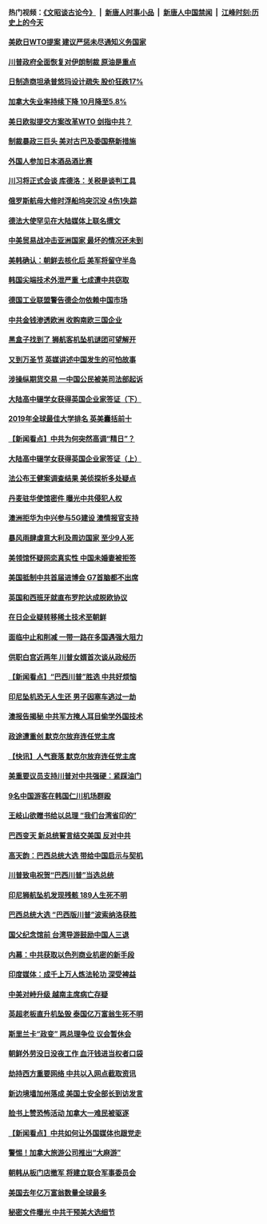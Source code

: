 #### 热门视频：[《文昭谈古论今》](https://github.com/gfw-breaker/wenzhao/blob/master/README.md?t=11030633) &nbsp;|&nbsp; [新唐人时事小品](https://github.com/gfw-breaker/ntdtv-comedy/blob/master/README.md?t=11030633) &nbsp;|&nbsp; [新唐人中国禁闻](https://github.com/gfw-breaker/ntdtv-news/blob/master/README.md?t=11030633) &nbsp;|&nbsp; [江峰时刻:历史上的今天](https://github.com/gfw-breaker/today-in-history/blob/master/README.md?t=11030633) 

#### [美欧日WTO提案 建议严惩未尽通知义务国家](../pages/nsc418/n10827615.md?t=11030633) 

#### [川普政府全面恢复对伊朗制裁 原油是重点](../pages/nsc418/n10827130.md?t=11030633) 

#### [日制造商坦承普悠玛设计疏失 股价狂跌17%](../pages/nsc418/n10826679.md?t=11030633) 

#### [加拿大失业率持续下降 10月降至5.8%](../pages/nsc418/n10827140.md?t=11030633) 

#### [美日欧拟提交方案改革WTO 剑指中共？](../pages/nsc418/n10825328.md?t=11030633) 

#### [制裁暴政三巨头 美对古巴及委国祭新措施](../pages/nsc418/n10826014.md?t=11030633) 

#### [外国人参加日本酒品酒比赛](../pages/nsc418/n10825775.md?t=11030633) 

#### [川习将正式会谈 库德洛：关税是谈判工具](../pages/nsc418/n10825047.md?t=11030633) 

#### [俄罗斯航母大修时浮船坞突沉没 4伤1失踪](../pages/nsc418/n10824672.md?t=11030633) 

#### [德法大使罕见在大陆媒体上联名撰文](../pages/nsc418/n10824136.md?t=11030633) 

#### [中美贸易战冲击亚洲国家 最坏的情况还未到](../pages/nsc418/n10824075.md?t=11030633) 

#### [美韩确认：朝鲜去核化后 美军将留守半岛](../pages/nsc418/n10823922.md?t=11030633) 

#### [韩国尖端技术外泄严重 七成遭中共窃取](../pages/nsc418/n10823129.md?t=11030633) 

#### [德国工业联盟警告德企勿依赖中国市场](../pages/nsc418/n10822502.md?t=11030633) 

#### [中共金钱渗透欧洲 收购南欧三国企业](../pages/nsc418/n10822401.md?t=11030633) 

#### [黑盒子找到了 狮航客机坠机谜团可望解开](../pages/nsc418/n10823113.md?t=11030633) 

#### [又到万圣节 英媒讲述中国发生的可怕故事](../pages/nsc418/n10821276.md?t=11030633) 

#### [涉操纵期货交易 一中国公民被美司法部起诉](../pages/nsc418/n10821047.md?t=11030633) 

#### [大陆高中辍学女获得英国企业家签证（下）](../pages/nsc418/n10818610.md?t=11030633) 

#### [2019年全球最佳大学排名 英美囊括前十](../pages/nsc418/n10819133.md?t=11030633) 

#### [【新闻看点】中共为何突然高调“精日”？](../pages/nsc418/n10818912.md?t=11030633) 

#### [大陆高中辍学女获得英国企业家签证（上）](../pages/nsc418/n10818609.md?t=11030633) 

#### [法公布王健案调查结果 美侦探析多处疑点](../pages/nsc418/n10818833.md?t=11030633) 

#### [丹麦驻华使馆密件 曝光中共侵犯人权](../pages/nsc418/n10817567.md?t=11030633) 

#### [澳洲拒华为中兴参与5G建设 澳情报官支持](../pages/nsc418/n10818821.md?t=11030633) 

#### [暴风雨肆虐意大利及周边国家 至少9人死](../pages/nsc418/n10818234.md?t=11030633) 

#### [美领馆怀疑网恋真实性 中国未婚妻被拒签](../pages/nsc418/n10818106.md?t=11030633) 

#### [美国抵制中共首届进博会 G7首脑都不出席](../pages/nsc418/n10818011.md?t=11030633) 

#### [英国和西班牙就直布罗陀达成脱欧协议](../pages/nsc418/n10818119.md?t=11030633) 

#### [在日企业疑转移稀土技术至朝鲜](../pages/nsc418/n10817717.md?t=11030633) 

#### [面临中止和削减 一带一路在多国遇强大阻力](../pages/nsc418/n10817323.md?t=11030633) 

#### [供职白宫近两年 川普女婿首次谈从政经历](../pages/nsc418/n10817086.md?t=11030633) 

#### [【新闻看点】“巴西川普”胜选 中共好烦恼](../pages/nsc418/n10816452.md?t=11030633) 

#### [印尼坠机恐无人生还 男子因塞车逃过一劫](../pages/nsc418/n10816616.md?t=11030633) 

#### [澳报告揭秘 中共军方掩人耳目偷学外国技术](../pages/nsc418/n10816439.md?t=11030633) 

#### [政途遭重创 默克尔放弃连任党主席](../pages/nsc418/n10815994.md?t=11030633) 

#### [【快讯】人气衰落 默克尔放弃连任党主席](../pages/nsc418/n10815855.md?t=11030633) 

#### [美重要议员支持川普对中共强硬：紧踩油门](../pages/nsc418/n10815659.md?t=11030633) 

#### [9名中国游客在韩国仁川机场群殴](../pages/nsc418/n10814575.md?t=11030633) 

#### [王岐山欲赠书给以总理 “我们台湾省印的”](../pages/nsc418/n10815606.md?t=11030633) 

#### [巴西变天 新总统誓言结交美国 反对中共](../pages/nsc418/n10815508.md?t=11030633) 

#### [高天韵：巴西总统大选 带给中国启示与契机](../pages/nsc418/n10815310.md?t=11030633) 

#### [川普致电祝贺“巴西川普”当选总统](../pages/nsc418/n10815388.md?t=11030633) 

#### [印尼狮航坠机发现残骸 189人生死不明](../pages/nsc418/n10815050.md?t=11030633) 

#### [巴西总统大选 “巴西版川普”波索纳洛获胜](../pages/nsc418/n10814398.md?t=11030633) 

#### [国父纪念馆前 台湾导游鼓励中国人三退](../pages/nsc418/n10808276.md?t=11030633) 

#### [内幕：中共获取以色列商业机密的新手段](../pages/nsc418/n10812897.md?t=11030633) 

#### [印度媒体：成千上万人炼法轮功 深受裨益](../pages/nsc418/n10812623.md?t=11030633) 

#### [中美对峙升级 越南主席病亡存疑](../pages/nsc418/n10812354.md?t=11030633) 

#### [英超老板直升机坠毁 泰国亿万富翁生死不明](../pages/nsc418/n10813517.md?t=11030633) 

#### [斯里兰卡“政变” 两总理争位 议会暂休会](../pages/nsc418/n10812935.md?t=11030633) 

#### [朝鲜外劳没日没夜工作 血汗钱进当权者口袋](../pages/nsc418/n10812735.md?t=11030633) 

#### [劫持西方重要网络 中共以入网点截取资讯](../pages/nsc418/n10812177.md?t=11030633) 

#### [新边境墙加州落成 美国土安全部长到访发言](../pages/nsc418/n10811935.md?t=11030633) 

#### [脸书上赞恐怖活动 加拿大一难民被驱逐](../pages/nsc418/n10811860.md?t=11030633) 

#### [【新闻看点】中共如何让外国媒体也跟党走](../pages/nsc418/n10811468.md?t=11030633) 

#### [警惕！加拿大旅游公司推出“大麻游”](../pages/nsc418/n10811741.md?t=11030633) 

#### [朝韩从板门店撤军 将建立联合军事委员会](../pages/nsc418/n10811430.md?t=11030633) 

#### [美国去年亿万富翁数量全球最多](../pages/nsc418/n10811376.md?t=11030633) 

#### [秘密文件曝光 中共干预美大选细节](../pages/nsc418/n10811358.md?t=11030633) 

